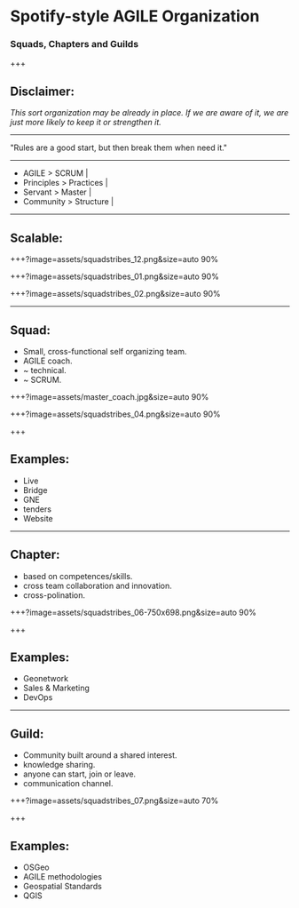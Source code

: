 # Spotify-style AGILE Organization
### Squads, Chapters and Guilds

+++
## Disclaimer:

*This sort organization may be already in place.
If we are aware of it, we are just more likely to keep it or strengthen it.*

---
"Rules are a good start, but then break them when need it."

---
- AGILE > SCRUM |
- Principles > Practices |
- Servant > Master |
- Community > Structure |

---
## Scalable:

+++?image=assets/squadstribes_12.png&size=auto 90%
<!-- .slide: data-background-transition="none" -->

+++?image=assets/squadstribes_01.png&size=auto 90%
<!-- .slide: data-background-transition="none" -->
+++?image=assets/squadstribes_02.png&size=auto 90%
<!-- .slide: data-background-transition="none" -->

---
## Squad:
- Small, cross-functional self organizing team.
- AGILE coach.
- ~ technical.
- ~ SCRUM.

+++?image=assets/master_coach.jpg&size=auto 90%

+++?image=assets/squadstribes_04.png&size=auto 90%

+++
## Examples:
- Live
- Bridge
- GNE
- tenders
- Website

---
## Chapter:
- based on competences/skills.
- cross team collaboration and innovation.
- cross-polination.

+++?image=assets/squadstribes_06-750x698.png&size=auto 90%

+++
## Examples:
- Geonetwork
- Sales & Marketing
- DevOps

---
## Guild:
- Community built around a shared interest.
- knowledge sharing.
- anyone can start, join or leave.
- communication channel.

+++?image=assets/squadstribes_07.png&size=auto 70%

+++
## Examples:
- OSGeo
- AGILE methodologies
- Geospatial Standards
- QGIS
